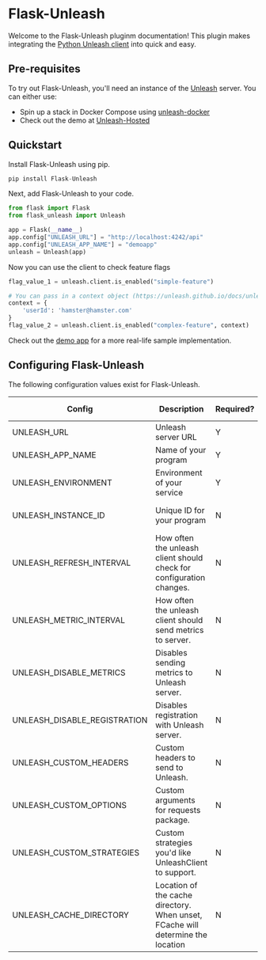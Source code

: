 # Flask-Unleash

Welcome to the Flask-Unleash pluginm documentation!  This plugin makes integrating the [Python Unleash client](https://github.com/unleash/unleash-client-python) into quick and easy.

## Pre-requisites

To try out Flask-Unleash, you'll need an instance of the [Unleash](http://github.com/unleash/unleash) server.  You can either use:

* Spin up a stack in Docker Compose using [unleash-docker](https://github.com/Unleash/unleash-docker)
* Check out the demo at [Unleash-Hosted](https://www.unleash-hosted.com/)

## Quickstart
Install Flask-Unleash using pip.

```python
pip install Flask-Unleash
```

Next, add Flask-Unleash to your code.

```Python
from flask import Flask
from flask_unleash import Unleash

app = Flask(__name__)
app.config["UNLEASH_URL"] = "http://localhost:4242/api"
app.config["UNLEASH_APP_NAME"] = "demoapp"
unleash = Unleash(app)
```

Now you can use the client to check feature flags
```Python
flag_value_1 = unleash.client.is_enabled("simple-feature")

# You can pass in a context object (https://unleash.github.io/docs/unleash_context) for more complex features.
context = {
    'userId': 'hamster@hamster.com'
}
flag_value_2 = unleash.client.is_enabled("complex-feature", context)
```

Check out the [demo app](https://github.com/Unleash/Flask-Unleash/tree/master/demo_app) for a more real-life sample implementation.

## Configuring Flask-Unleash

The following configuration values exist for Flask-Unleash.

Config | Description | Required? |  Type |  Default Value|
---------|-------------|-----------|-------|---------------|
UNLEASH_URL | Unleash server URL | Y | String | N/A |
UNLEASH_APP_NAME | Name of your program | Y | String | N/A |
UNLEASH_ENVIRONMENT | Environment of your service | Y | String | N/A |
UNLEASH_INSTANCE_ID | Unique ID for your program | N | String | unleash-client-python | 
UNLEASH_REFRESH_INTERVAL | How often the unleash client should check for configuration changes. | N | Integer |  15 |
UNLEASH_METRIC_INTERVAL | How often the unleash client should send metrics to server. | N | Integer | 60 |
UNLEASH_DISABLE_METRICS | Disables sending metrics to Unleash server. | N | Boolean | F |
UNLEASH_DISABLE_REGISTRATION | Disables registration with Unleash server. | N | Boolean | F |
UNLEASH_CUSTOM_HEADERS | Custom headers to send to Unleash. | N | Dictionary | {}
UNLEASH_CUSTOM_OPTIONS | Custom arguments for requests package. | N | Dictionary | {}
UNLEASH_CUSTOM_STRATEGIES | Custom strategies you'd like UnleashClient to support. | N | Dictionary | {} |
UNLEASH_CACHE_DIRECTORY | Location of the cache directory. When unset, FCache will determine the location | N | Str | Unset |
